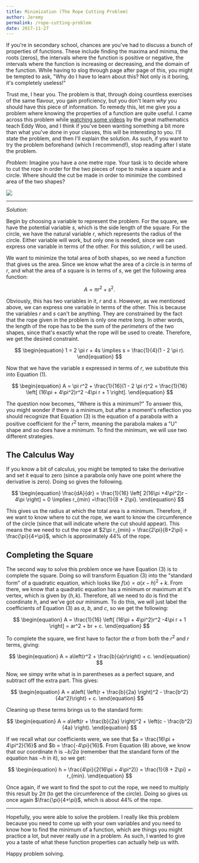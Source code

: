```yaml
---
title: Minimization (The Rope Cutting Problem)
author: Jeremy
permalink: /rope-cutting-problem
date: 2017-11-27
---
```


If you're in secondary school, chances are you've had to discuss a bunch of properties of functions. These include finding the maxima and minima, the roots (zeros), the intervals where the function is positive or negative, the intervals where the function is increasing or decreasing, and the domain of the function. While having to slog through page after page of this, you might be tempted to ask, "Why do I have to learn about this? Not only is it boring, it's completely useless!"

Trust me, I hear you. The problem is that, through doing countless exercises of the same flavour, you gain proficiency, but you don't learn *why* you should have this piece of information. To remedy this, let me give you a problem where knowing the properties of a function are quite useful. I came across this problem while [watching some videos](https://youtu.be/Z3LneoUenaU) by the great mathematics teach Eddy Woo, and I think if you've been wanting something a bit more than what you've done in your classes, this will be interesting to you. I'll state the problem, and then I'll explain the solution. As such, if you want to try the problem beforehand (which I recommend!), stop reading after I state the problem.

*Problem*: Imagine you have a one metre rope. Your task is to decide where to cut the rope in order for the two pieces of rope to make a square and a circle. Where should the cut be made in order to minimize the combined area of the two shapes?

![](\images\ropeCutting.png)

---

*Solution*:

Begin by choosing a variable to represent the problem. For the square, we have the potential variable $s$, which is the side length of the square. For the circle, we have the natural variable $r$, which represents the radius of the circle. Either variable will work, but only one is needed, since we can express one variable in terms of the other. For this solution, $r$ will be used.

We want to minimize the total area of both shapes, so we need a function that gives us the area. Since we know what the area of a circle is in terms of $r$, and what the area of a square is in terms of $s$, we get the following area function:

$$
\begin{equation}
	A = \pi r^2 + s^2.
\end{equation}
$$

Obviously, this has two variables in it, $r$ and $s$. However, as we mentioned above, we can express one variable in terms of the other. This is because the variables $r$ and $s$ can't be anything. They are constrained by the fact that the rope given in the problem is only one metre long. In other words, the length of the rope has to be the sum of the *perimeters* of the two shapes, since that's exactly what the rope will be used to create. Therefore, we get the desired constraint.

$$
\begin{equation}
	1 = 2 \pi r + 4s \implies s = \frac{1}{4}(1 - 2 \pi r).
\end{equation}
$$

Now that we have the variable $s$ expressed in terms of $r$, we substitute this into Equation (1).

$$
\begin{equation}
	A = \pi r^2 + \frac{1}{16}(1 - 2 \pi r)^2 = \frac{1}{16} \left[ (16\pi + 4\pi^2)r^2 -4\pi r + 1 \right].
\end{equation}
$$

The question now becomes, "Where is this a minimum?" To answer this, you might wonder if there *is* a minimum, but after a moment's reflection you should recognize that Equation (3) is the equation of a parabola with a positive coefficient for the $r^2$ term, meaning the parabola makes a "U" shape and so does have a minimum. To find the minimum, we will use two different strategies.

## The Calculus Way

If you know a bit of calculus, you might be tempted to take the derivative and set it equal to zero (since a parabola only have one point where the derivative is zero). Doing so gives the following.

$$
\begin{equation}
	\frac{dA}{dr} = \frac{1}{16} \left[ 2(16\pi +4\pi^2)r - 4\pi \right] = 0 \implies r_{min} =\frac{1}{8 + 2\pi}.
\end{equation}
$$

This gives us the radius at which the total area is a minimum. Therefore, if we want to know where to cut the rope, we want to know the circumference of the circle (since that will indicate where the cut should appear). This means the we need to cut the rope at $2\pi r_{min} = \frac{2\pi}{8+2\pi} = \frac{\pi}{4+\pi}$, which is approximately 44% of the rope.

## Completing the Square

The second way to solve this problem once we have Equation (3) is to complete the square. Doing so will transform Equation (3) into the "standard form" of a quadratic equation, which looks like $f(x) = a(x-h)^2 + k$. From there, we know that a quadratic equation has a minimum or maximum at it's vertex, which is given by $(h,k)$. Therefore, all we need to do is find the coordinate $h$, and we've got our minimum. To do this, we will just label the coefficients of Equation (3) as $a$, $b$, and $c$, so we get the following:

$$
\begin{equation}
	A = \frac{1}{16} \left[ (16\pi + 4\pi^2)r^2 -4\pi r + 1 \right] = ar^2 + br + c.
\end{equation}
$$

To complete the square, we first have to factor the $a$ from both the $r^2$ and $r$ terms, giving:

$$
\begin{equation}
	A =  a\left(r^2 + \frac{b}{a}r\right) + c.
\end{equation}
$$

Now, we simpy write what is in parentheses as a perfect square, and subtract off the extra part. This gives:

$$
\begin{equation}
	A =  a\left( \left(r + \frac{b}{2a} \right)^2 - \frac{b^2}{4a^2}\right) + c.
\end{equation}
$$

Cleaning up these terms brings us to the standard form:

$$
\begin{equation}
	A =  a\left(r + \frac{b}{2a} \right)^2 + \left(c - \frac{b^2}{4a} \right).
\end{equation}
$$

If we recall what our coefficients were, we see that $a = \frac{16\pi + 4\pi^2}{16}$ and $b = \frac{-4\pi}{16}$. From Equation (8) above, we know that our coordinate $h$ is $-b/2a$ (remember that the standard form of the equation has $-h$ in it), so we get:

$$
\begin{equation}
	h = \frac{4\pi}{2(16\pi + 4\pi^2)} = \frac{1}{8 + 2\pi} = r_{min}.
\end{equation}
$$

Once again, if we want to find the spot to cut the rope, we need to multiply this result by $2\pi$ (to get the circumference of the circle). Doing so gives us once again $\frac{\pi}{4+\pi}$, which is about 44% of the rope.

---

Hopefully, you were able to solve the problem. I really like this problem because you need to come up with your own variables and you need to know how to find the minimum of a function, which are things you might practice a lot, but never really *use* in a problem. As such, I wanted to give you a taste of what these function properties can actually help us with.

Happy problem solving.
